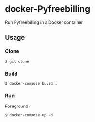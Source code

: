 
# docker-Pyfreebilling

Run Pyfreebilling in a Docker container

## Usage

### Clone
   
    $ git clone 

### Build

    $ docker-compose build .

### Run

Foreground:

    $ docker-compose up -d


